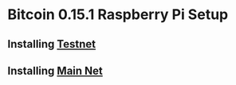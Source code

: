 #  Bitcoin 0.15.1 Raspberry Pi Setup


## Installing [Testnet]('https://github.com/Olliecad1/Bitcoin_0.15.1_RaspberryPi_Setup/blob/master/Install_Testnet.md')


## Installing [Main Net]('https://github.com/Olliecad1/Bitcoin_0.15.1_RaspberryPi_Setup/blob/master/Install.md')
